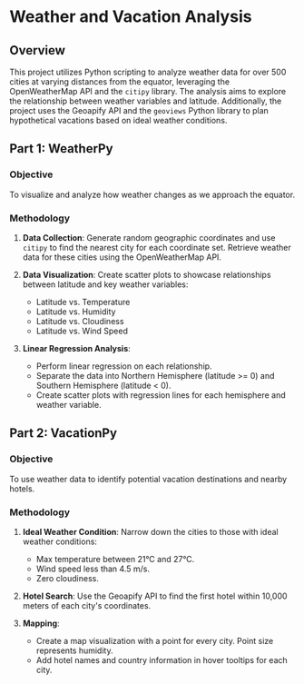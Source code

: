 # Weather and Vacation Analysis

## Overview
This project utilizes Python scripting to analyze weather data for over 500 cities at varying distances from the equator, leveraging the OpenWeatherMap API and the `citipy` library. The analysis aims to explore the relationship between weather variables and latitude. Additionally, the project uses the Geoapify API and the `geoviews` Python library to plan hypothetical vacations based on ideal weather conditions.

## Part 1: WeatherPy

### Objective
To visualize and analyze how weather changes as we approach the equator.

### Methodology
1. **Data Collection**: Generate random geographic coordinates and use `citipy` to find the nearest city for each coordinate set. Retrieve weather data for these cities using the OpenWeatherMap API.

2. **Data Visualization**: Create scatter plots to showcase relationships between latitude and key weather variables:
   - Latitude vs. Temperature
   - Latitude vs. Humidity
   - Latitude vs. Cloudiness
   - Latitude vs. Wind Speed

3. **Linear Regression Analysis**: 
   - Perform linear regression on each relationship.
   - Separate the data into Northern Hemisphere (latitude >= 0) and Southern Hemisphere (latitude < 0).
   - Create scatter plots with regression lines for each hemisphere and weather variable.

## Part 2: VacationPy

### Objective
To use weather data to identify potential vacation destinations and nearby hotels.

### Methodology
1. **Ideal Weather Condition**: Narrow down the cities to those with ideal weather conditions:
   - Max temperature between 21°C and 27°C.
   - Wind speed less than 4.5 m/s.
   - Zero cloudiness.

2. **Hotel Search**: Use the Geoapify API to find the first hotel within 10,000 meters of each city's coordinates.

3. **Mapping**: 
   - Create a map visualization with a point for every city. Point size represents humidity.
   - Add hotel names and country information in hover tooltips for each city.



